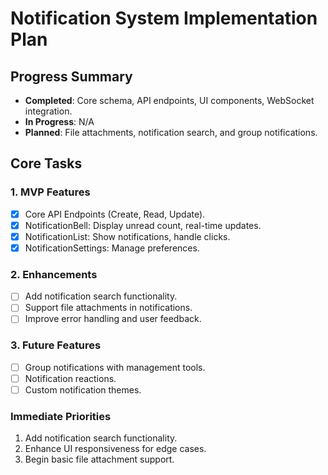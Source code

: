 # Notification System Implementation Plan

## Progress Summary
- **Completed**: Core schema, API endpoints, UI components, WebSocket integration.
- **In Progress**: N/A
- **Planned**: File attachments, notification search, and group notifications.

## Core Tasks
### 1. MVP Features
- [x] Core API Endpoints (Create, Read, Update).
- [x] NotificationBell: Display unread count, real-time updates.
- [x] NotificationList: Show notifications, handle clicks.
- [x] NotificationSettings: Manage preferences.

### 2. Enhancements
- [ ] Add notification search functionality.
- [ ] Support file attachments in notifications.
- [ ] Improve error handling and user feedback.

### 3. Future Features
- [ ] Group notifications with management tools.
- [ ] Notification reactions.
- [ ] Custom notification themes.

### Immediate Priorities
1. Add notification search functionality.
2. Enhance UI responsiveness for edge cases.
3. Begin basic file attachment support.

